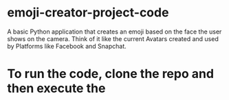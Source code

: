 # emoji-creator-project-code
A basic Python application that creates an emoji based on the face the user shows on the camera. Think of it like the current Avatars created and used by Platforms like Facebook
and Snapchat.

# To run the code, clone the repo and then execute the 
